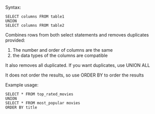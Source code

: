 Syntax:
```
SELECT columns FROM table1
UNION
SELECT columns FROM table2
```

Combines rows from both select statements and removes duplicates provided:
1. The number and order of columns are the same
2. the data types of the columns are compatible

It also removes all duplicated. If you want duplicates, use UNION ALL

It does not order the results, so use ORDER BY to order the results

Example usage:
```postgresql
SELECT * FROM top_rated_movies
UNION
SELECT * FROM most_popular movies
ORDER BY title
```
